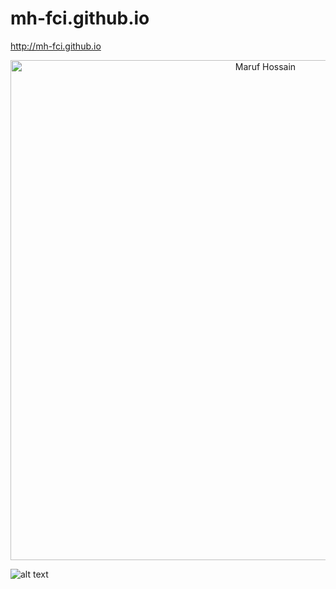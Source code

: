 # mh-fci.github.io
<a href="http://mh-fci.github.io" target="_blank">http://mh-fci.github.io</a>
<p align="center">
  <img src="http://mh-fci.github.io/images/maruf_h.JPG" width="800" title="Maruf Hossain">
</p>

![alt text](http://mh-fci.github.io/images/maruf_h.JPG)
